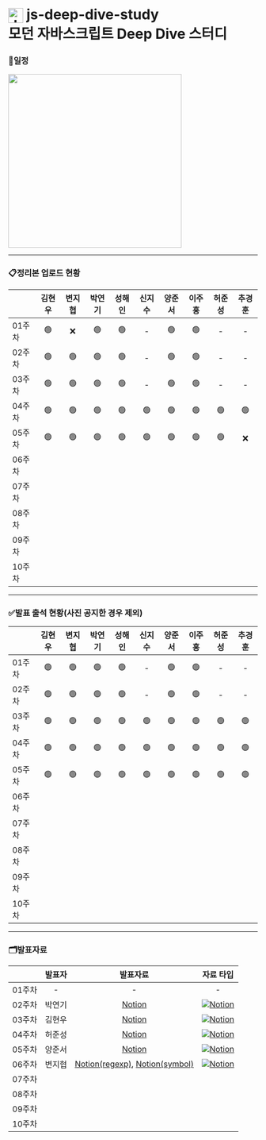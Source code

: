 # <img src="https://velog.velcdn.com/images/dlwnghd/post/da4bbe28-91a6-4da8-91d7-0f5d67c5b7af/image.png" alt="Javascript" style="vertical-align: bottom;" width="30px"> js-deep-dive-study</br>모던 자바스크립트 Deep Dive 스터디


### 📅일정
<img src="https://github.com/user-attachments/assets/c0d11f06-e9ed-40bc-8a71-abedfac191c0" width="350px" />

---


<!--복사 붙여넣기 : Ctrl + C or V |    🟢    ❌ -->
### 📋정리본 업로드 현황
|          |  김현우 |  변지협 |  박연기 |  성해인 |  신지수 |  양준서 |  이주홍 |  허준성 |  추경훈 |
|----------|:-------:|:-------:|:-------:|:-------:|:-------:|:-------:|:-------:|:-------:|:-------:|
| 01주차   |    🟢   |    ❌  |    🟢   |   🟢   |    -     |    🟢   |    🟢   |    -  |    -    |
| 02주차   |    🟢   |    🟢  |    🟢   |   🟢   |    -     |    🟢   |    🟢   |    -  |    -    |
| 03주차   |    🟢   |    🟢  |    🟢   |   🟢   |    -     |    🟢   |    🟢   |   -   |     -   |
| 04주차   |    🟢   |   🟢   |    🟢   |   🟢   |   🟢    |   🟢   |    🟢   |   🟢   |    🟢  |
| 05주차   |    🟢   |    🟢  |    🟢   |   🟢   |   🟢    |  🟢    |    🟢   |   🟢   |    ❌  |
| 06주차   |         |         |         |         |         |         |         |         |         |
| 07주차   |         |         |         |         |         |         |         |         |         |
| 08주차   |         |         |         |         |         |         |         |         |         |
| 09주차   |         |         |         |         |         |         |         |         |         |
| 10주차   |         |         |         |         |         |         |         |         |         |


---

### ✅발표 출석 현황(사진 공지한 경우 제외)
|          |  김현우 |  변지협 |  박연기 |  성해인 |  신지수 |  양준서 |  이주홍 |  허준성 |  추경훈 |
|----------|:-------:|:-------:|:-------:|:-------:|:-------:|:-------:|:-------:|:-------:|:-------:|
| 01주차   |    🟢   |    🟢  |    🟢   |   🟢   |    -     |    🟢   |    🟢   |   -     |     -    |
| 02주차   |    🟢   |    🟢  |    🟢   |   🟢   |    -     |    🟢   |    🟢   |    -    |     -    |
| 03주차   |    🟢   |    🟢  |    🟢   |   🟢   |    🟢   |    🟢  |    🟢   |   🟢   |    🟢  |
| 04주차   |    🟢   |    🟢  |    🟢   |  🟢    |    🟢   |    🟢  |    🟢   |   🟢   |   🟢   |
| 05주차   |    🟢   |    🟢  |    🟢   |   🟢   |    🟢   |   🟢   |    🟢   |   🟢   |   🟢   |
| 06주차   |         |         |         |         |         |         |         |         |         |
| 07주차   |         |         |         |         |         |         |         |         |         |
| 08주차   |         |         |         |         |         |         |         |         |         |
| 09주차   |         |         |         |         |         |         |         |         |         |
| 10주차   |         |         |         |         |         |         |         |         |         |
---

<!-- 발표자료(ex1) : [발표자료타입명](발표링크) -->
<!-- 발표자료(ex2) : [Notion](https://amethyst-cinnamon-178.notion.site/7c715e0fd72a4aa695874a491274228d) -->

<!-- 자료타입(ex1) : [![자료 타입](뱃지 정의)](자료사용 타입 출처) -->
<!-- 자료타입(ex2) : [![Notion](https://img.shields.io/badge/-Notion-FFFFFF?style=for-the-badge&logo=notion&logoColor=black)](https://www.notion.so/) -->
<!-- 참고 자료 : https://velog.io/@cha-suyeon/github-%EA%B9%83%ED%97%88%EB%B8%8C-%EB%A6%AC%EB%93%9C%EB%AF%B8%EC%97%90%EC%84%9C-%EB%B1%83%EC%A7%80-%EB%A7%8C%EB%93%A4%EA%B8%B0 -->

### 🗂️발표자료 
|          |  발표자  |  발표자료  |  자료 타입  |
|----------|:-------:|:-------:|:-------:|
| 01주차   |    -    |    -   |   -    |
| 02주차   | 박연기   | [Notion](https://amethyst-cinnamon-178.notion.site/7c715e0fd72a4aa695874a491274228d) | [![Notion](https://img.shields.io/badge/-Notion-FFFFFF?style=for-the-badge&logo=notion&logoColor=black)](https://www.notion.so/) |
| 03주차   |   김현우 |    [Notion](https://sunrise-plantain-8b7.notion.site/3-cb5d3d88a6e34754ae7945ae3845844d) | [![Notion](https://img.shields.io/badge/-Notion-FFFFFF?style=for-the-badge&logo=notion&logoColor=black)](https://www.notion.so/)     |         |
| 04주차   | 허준성   | [Notion](https://luminous-tuba-542.notion.site/ch-23-6e934acd5dc948239828cfd5d9a4a0f5?pvs=4) | [![Notion](https://img.shields.io/badge/-Notion-FFFFFF?style=for-the-badge&logo=notion&logoColor=black)](https://www.notion.so/) |
| 05주차   |   양준서   |    [Notion](https://granite-charger-fa5.notion.site/2024-09-11-3e816f57fa4c4d82b47e49999ccca2aa)     |    [![Notion](https://img.shields.io/badge/-Notion-FFFFFF?style=for-the-badge&logo=notion&logoColor=black)](https://www.notion.so/)     |
| 06주차   | 변지협 | [Notion(regexp)](https://eastern-wedelia-243.notion.site/js-deepdive-regexp-10ac87ca376c802a89b1dfcc76fb6e9b), [Notion(symbol)](https://eastern-wedelia-243.notion.site/js-deepdive-symbol-10ac87ca376c80bda90bf2800334b948) | [![Notion](https://img.shields.io/badge/-Notion-FFFFFF?style=for-the-badge&logo=notion&logoColor=black)](https://www.notion.so/) |
| 07주차   |         |         |         |
| 08주차   |         |         |         |
| 09주차   |         |         |         |
| 10주차   |         |         |         |
